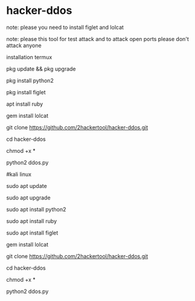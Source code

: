 # hacker-ddos

note: please you need to install figlet and lolcat

note: please this tool for test attack and to attack open ports please don't attack anyone

installation termux

pkg update && pkg upgrade

pkg install python2

pkg install figlet

apt install ruby

gem install lolcat

git clone https://github.com/2hackertool/hacker-ddos.git

cd hacker-ddos

chmod +x *

python2 ddos.py

#kali linux

sudo apt update

sudo apt upgrade 

sudo apt install python2

sudo apt install ruby

sudo apt install figlet

gem install lolcat

git clone https://github.com/2hackertool/hacker-ddos.git

cd hacker-ddos

chmod +x *

python2 ddos.py

